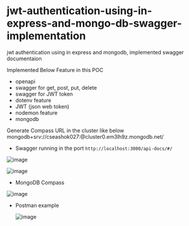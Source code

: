 # jwt-authentication-using-in-express-and-mongo-db-swagger-implementation
jwt authentication using in express and mongodb, implemented swagger documentaion

Implemented Below Feature in this POC

- openapi
- swagger for get, post, put, delete
- swagger for JWT token
- dotenv feature
- JWT (json web token)
- nodemon feature
- mongodb

Generate Compass URL in the cluster like below
mongodb+srv://cseashok027:<password>@cluster0.em3lh9z.mongodb.net/

- Swagger running in the port ```http://localhost:3000/api-docs/#/```
  
![image](https://github.com/goldenashok/jwt-authentication-using-in-express-and-mongo-db-swagger-implementation/assets/13637127/2156ff37-af2e-4831-9eda-102cff04ef8d)


![image](https://github.com/goldenashok/jwt-authentication-using-in-express-and-mongo-db-swagger-implementation/assets/13637127/a0637d0a-62e5-410a-81e4-6a667271fde6)


- MongoDB Compass
  
![image](https://github.com/goldenashok/jwt-authentication-using-in-express-and-mongo-db-swagger-implementation/assets/13637127/caa9d925-dab2-468f-a67f-f7344b2193c8)

- Postman example

  ![image](https://github.com/goldenashok/jwt-authentication-using-in-express-and-mongo-db-swagger-implementation/assets/13637127/d183f411-8bff-430e-86ae-95680e1d7e59)

